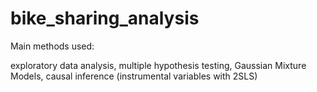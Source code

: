 # bike_sharing_analysis

Main methods used:

exploratory data analysis, multiple hypothesis testing, Gaussian Mixture Models, causal inference (instrumental variables with 2SLS)
